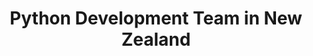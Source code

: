 ---
title: Python Development Team in New Zealand
permalink: /landings/python-developer-new-zealand
technology: Python
location: New Zealand
---